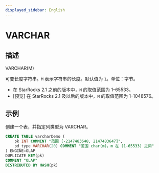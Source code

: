 ```yaml
---
displayed_sidebar: English
---
```


# VARCHAR

## 描述

VARCHAR(M)

可变长度字符串。`M` 表示字符串的长度。默认值为 `1`。单位：字节。

- 在 StarRocks 2.1 之前的版本中，`M` 的取值范围为 1–65533。
- [预览] 在 StarRocks 2.1 及以后的版本中，`M` 的取值范围为 1–1048576。

## 示例

创建一个表，并指定列类型为 VARCHAR。

```SQL
CREATE TABLE varcharDemo (
    pk INT COMMENT "范围 [-2147483648, 2147483647]",
    pd_type VARCHAR(20) COMMENT "范围 char(m)，m 在 (1-65533) 之间"
) ENGINE=OLAP 
DUPLICATE KEY(pk)
COMMENT "OLAP"
DISTRIBUTED BY HASH(pk)
```